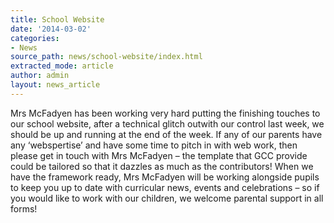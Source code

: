 ```yaml
---
title: School Website
date: '2014-03-02'
categories:
- News
source_path: news/school-website/index.html
extracted_mode: article
author: admin
layout: news_article
---
```

Mrs McFadyen has been working very hard putting the finishing touches to our school website, after a technical glitch outwith our control last week, we should be up and running at the end of the week. If any of our parents have any ‘webspertise’ and have some time to pitch in with web work, then please get in touch with Mrs McFadyen – the template that GCC provide could be tailored so that it dazzles as much as the contributors! When we have the framework ready, Mrs McFadyen will be working alongside pupils to keep you up to date with curricular news, events and celebrations – so if you would like to work with our children, we welcome parental support in all forms!
